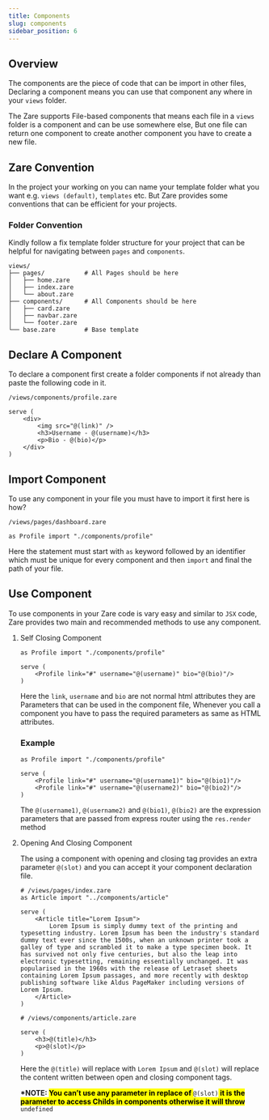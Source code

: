 ```yaml
---
title: Components
slug: components
sidebar_position: 6
---
```

## Overview

The components are the piece of code that can be import in other files, Declaring a component means you can use that component any where in your `views` folder.

The Zare supports File-based components that means each file in a `views` folder is a component and can be use somewhere else, But one file can return one component to create another component you have to create a new file.

## Zare Convention

In the project your working on you can name your template folder what you want e.g. `views (default)`, `templates` etc. But Zare provides some conventions that can be efficient for your projects.

### Folder Convention

Kindly follow a fix template folder structure for your project that can be helpful for navigating between `pages` and `components`.

```plaintext
views/
├── pages/           # All Pages should be here
│   ├── home.zare
│   ├── index.zare
│   └── about.zare
├── components/      # All Components should be here
│   ├── card.zare
│   ├── navbar.zare
│   └── footer.zare
└── base.zare        # Base template 
```

## Declare A Component

To declare a component first create a folder components if not already than paste the following code in it.

`/views/components/profile.zare`

```zare
serve (
    <div>
        <img src="@(link)" />
        <h3>Username - @(username)</h3>
        <p>Bio - @(bio)</p>
    </div>
)
```

## Import Component

To use any component in your file you must have to import it first here is how?

`/views/pages/dashboard.zare`

```zare
as Profile import "./components/profile"
```

Here the statement must start with `as` keyword followed by an identifier which must be unique for every component and then `import` and final the path of your file.

## Use Component

To use components in your Zare code is vary easy and similar to `JSX` code, Zare provides two main and recommended methods to use any component.

1. Self Closing Component

   ```zare
   as Profile import "./components/profile"

   serve (
       <Profile link="#" username="@(username)" bio="@(bio)"/>
   )
   ```

   Here the `link`, `username` and `bio` are not normal html attributes they are Parameters that can be used in the component file, Whenever you call a component you have to pass the required parameters as same as HTML attributes.

   ### Example

   ```zare
   as Profile import "./components/profile"

   serve (
       <Profile link="#" username="@(username1)" bio="@(bio1)"/>
       <Profile link="#" username="@(username2)" bio="@(bio2)"/>
   )
   ```

   The `@(username1)`, `@(username2)` and `@(bio1)`, `@(bio2)` are the expression parameters that are passed from express router using the `res.render` method

2. Opening And Closing Component

   The using a component with opening and closing tag provides an extra parameter `@(slot)` and you can accept it your component declaration file.

   ```zare
   # /views/pages/index.zare
   as Article import "../components/article"

   serve (
       <Article title="Lorem Ipsum">
           Lorem Ipsum is simply dummy text of the printing and typesetting industry. Lorem Ipsum has been the industry's standard dummy text ever since the 1500s, when an unknown printer took a galley of type and scrambled it to make a type specimen book. It has survived not only five centuries, but also the leap into electronic typesetting, remaining essentially unchanged. It was popularised in the 1960s with the release of Letraset sheets containing Lorem Ipsum passages, and more recently with desktop publishing software like Aldus PageMaker including versions of Lorem Ipsum.
       </Article>
   )
   ```

   ```zare
   # /views/components/article.zare

   serve (
       <h3>@(title)</h3>
       <p>@(slot)</p>
   )
   ```

   Here the `@(title)` will replace with `Lorem Ipsum` and `@(slot)` will replace the content written between open and closing component tags.

   **\*NOTE: <mark>You can’t use any parameter in replace of </mark>**`@(slot)`**<mark> it is the parameter to access Childs in components otherwise it will throw </mark>**`undefined`
